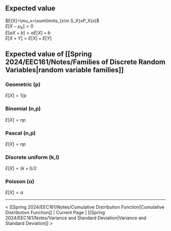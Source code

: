 ## Expected value

$E[X]=\mu_x=\sum\limits_{x\in S_X}xP_X(x)$  
$E[X-\mu_X]=0$  
$E[aX+b]=aE[X]+b$  
$E[X+Y]=E[X]+E[Y]$
## Expected value of [[Spring 2024/EEC161/Notes/Families of Discrete Random Variables|random variable families]]

### Geometric (p)
$E[X]=1/p$
### Binomial (n,p)
$E[X]=np$
### Pascal (n,p)
$E[X]=np$
### Discrete uniform (k,l)
$E[X]=(k+l)/2$
### Poisson (α)
$E[X]=\alpha$

___

< [[Spring 2024/EEC161/Notes/Cumulative Distribution Function|Cumulative Distribution Function]] | Current Page | [[Spring 2024/EEC161/Notes/Variance and Standard Deviation|Variance and Standard Deviation]] >